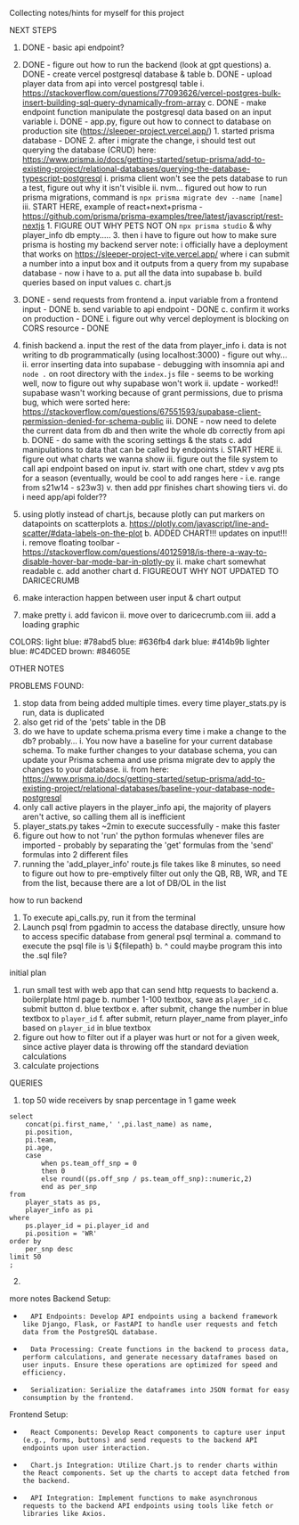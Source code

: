 Collecting notes/hints for myself for this project


NEXT STEPS
1. DONE - basic api endpoint?
2. DONE - figure out how to run the backend (look at gpt questions)
    a. DONE - create vercel postgresql database & table
    b. DONE - upload player data from api into vercel postgresql table
        i. https://stackoverflow.com/questions/77093626/vercel-postgres-bulk-insert-building-sql-query-dynamically-from-array
    c. DONE - make endpoint function manipulate the postgresql data based on an input variable
        i. DONE - app.py, figure out how to connect to database on production site (https://sleeper-project.vercel.app/)
            1. started prisma database - DONE
            2. after i migrate the change, i should test out querying the database (CRUD) here: https://www.prisma.io/docs/getting-started/setup-prisma/add-to-existing-project/relational-databases/querying-the-database-typescript-postgresql
                i. prisma client won't see the pets database to run a test, figure out why it isn't visible
                ii. nvm... figured out how to run prisma migrations, command is `npx prisma migrate dev --name [name]`
                iii. START HERE, example of react+next+prisma - https://github.com/prisma/prisma-examples/tree/latest/javascript/rest-nextjs
                    1. FIGURE OUT WHY PETS NOT ON `npx prisma studio` & why player_info db empty.....
            3. then i have to figure out how to make sure prisma is hosting my backend server
        note: i officially have a deployment that works on https://sleeper-project-vite.vercel.app/ where i can submit a number into a input box and it outputs from a query from my supabase database - now i have to 
            a. put all the data into supabase
            b. build queries based on input values
            c. chart.js
3. DONE - send requests from frontend
    a. input variable from a frontend input - DONE
    b. send variable to api endpoint - DONE
    c. confirm it works on production - DONE
        i. figure out why vercel deployment is blocking on CORS resource - DONE
4. finish backend
    a. input the rest of the data from player_info
        i. data is not writing to db programmatically (using localhost:3000) - figure out why...
        ii. error inserting data into supabase - debugging with insomnia api and `node .` on root directory with the `index.js` file - seems to be working well, now to figure out why supabase won't work
        ii. update - worked!! supabase wasn't working because of grant permissions, due to prisma bug, which were sorted here: https://stackoverflow.com/questions/67551593/supabase-client-permission-denied-for-schema-public
        iii. DONE - now need to delete the current data from db and then write the whole db correctly from api
    b. DONE - do same with the scoring settings & the stats
    c. add manipulations to data that can be called by endpoints
        i. START HERE
        ii. figure out what charts we wanna show
        iii. figure out the file system to call api endpoint based on input
        iv. start with one chart, stdev v avg pts for a season (eventually, would be cool to add ranges here - i.e. range from s21w14 - s23w3)
        v. then add ppr finishes chart showing tiers
        vi. do i need app/api folder??
5. using plotly instead of chart.js, because plotly can put markers on datapoints on scatterplots
    a. https://plotly.com/javascript/line-and-scatter/#data-labels-on-the-plot
    b. ADDED CHART!!! updates on input!!!
        i. remove floating toolbar - https://stackoverflow.com/questions/40125918/is-there-a-way-to-disable-hover-bar-mode-bar-in-plotly-py
        ii. make chart somewhat readable
    c. add another chart
    d. FIGUREOUT WHY NOT UPDATED TO DARICECRUMB

6. make interaction happen between user input & chart output
7. make pretty
    i. add favicon
    ii. move over to daricecrumb.com
    iii. add a loading graphic

COLORS: 
light blue: #78abd5
blue: #636fb4
dark blue: #414b9b
lighter blue: #C4DCED
brown: #84605E



OTHER NOTES


PROBLEMS FOUND:
1. stop data from being added multiple times. every time player_stats.py is run, data is duplicated
1. also get rid of the 'pets' table in the DB
1. do we have to update schema.prisma every time i make a change to the db? probably...
    i. You now have a baseline for your current database schema. To make further changes to your database schema, you can update your Prisma schema and use prisma migrate dev to apply the changes to your database.
    ii. from here: https://www.prisma.io/docs/getting-started/setup-prisma/add-to-existing-project/relational-databases/baseline-your-database-node-postgresql
2. only call active players in the player_info api, the majority of players aren't active, so calling them all is inefficient
3. player_stats.py takes ~2min to execute successfully - make this faster
4. figure out how to not 'run' the python formulas whenever files are imported - probably by separating the 'get' formulas from the 'send' formulas into 2 different files
5. running the 'add_player_info' route.js file takes like 8 minutes, so need to figure out how to pre-emptively filter out only the QB, RB, WR, and TE from the list, because there are a lot of DB/OL in the list

how to run backend

1. To execute api_calls.py, run it from the terminal
2. Launch psql from pgadmin to access the database directly, unsure how to access specific database from general psql terminal
    a. command to execute the psql file is \i ${filepath}
    b. ^ could maybe program this into the .sql file?

initial plan
1. run small test with web app that can send http requests to backend
    a. boilerplate html page
    b. number 1-100 textbox, save as `player_id`
    c. submit button
    d. blue textbox
    e. after submit, change the number in blue textbox to `player_id`
    f. after submit, return player_name from player_info based on `player_id` in blue textbox
2. figure out how to filter out if a player was hurt or not for a given week, since active player data is throwing off the standard deviation calculations
3. calculate projections


QUERIES
1. top 50 wide receivers by snap percentage in 1 game week
```
select
    concat(pi.first_name,' ',pi.last_name) as name,
    pi.position,
    pi.team,
    pi.age,
    case
        when ps.team_off_snp = 0
        then 0
        else round((ps.off_snp / ps.team_off_snp)::numeric,2)
        end as per_snp
from 
    player_stats as ps,
    player_info as pi
where
    ps.player_id = pi.player_id and
    pi.position = 'WR'
order by
    per_snp desc
limit 50
;
```

2. 

more notes
Backend Setup:
* 		API Endpoints: Develop API endpoints using a backend framework like Django, Flask, or FastAPI to handle user requests and fetch data from the PostgreSQL database.
* 		Data Processing: Create functions in the backend to process data, perform calculations, and generate necessary dataframes based on user inputs. Ensure these operations are optimized for speed and efficiency.
* 		Serialization: Serialize the dataframes into JSON format for easy consumption by the frontend.
Frontend Setup:
* 		React Components: Develop React components to capture user input (e.g., forms, buttons) and send requests to the backend API endpoints upon user interaction.
* 		Chart.js Integration: Utilize Chart.js to render charts within the React components. Set up the charts to accept data fetched from the backend.
* 		API Integration: Implement functions to make asynchronous requests to the backend API endpoints using tools like fetch or libraries like Axios.



